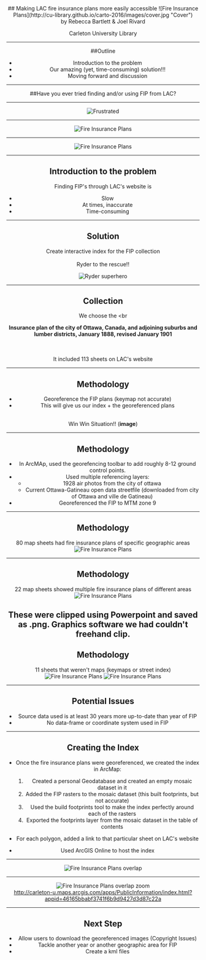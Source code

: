 <div align="Center">
## Making LAC fire insurance plans more easily accessible
![Fire Insurance Plans](http://cu-library.github.io/carto-2016/images/cover.jpg "Cover")<br>
by Rebecca Bartlett & Joel Rivard

Carleton University Library

---
##Outline

 - Introduction to the problem
 - Our amazing (yet, time-consuming) solution!!!
 - Moving forward and discussion

---

##Have you ever tried finding and/or using FIP from LAC?

---
![Frustrated](http://cu-library.github.io/carto-2016/images/frustrated.jpg "Frustrated")

---
![Fire Insurance Plans](http://cu-library.github.io/carto-2016/images/lac_searchresults.jpg "Searching")

---

![Fire Insurance Plans](http://cu-library.github.io/carto-2016/images/lac_search.jpg "Search")

---
## Introduction to the problem
Finding FIP's through LAC's website is

  - Slow
  - At times, inaccurate
  - Time-consuming
---

## Solution

Create interactive index for the FIP collection
<br><br>
Ryder to the rescue!!

![Ryder superhero](http://cu-library.github.io/carto-2016/images/superhero.jpg "Superhero")

---

## Collection

We choose the
<br<br>

**Insurance plan of the city of Ottawa, Canada, and adjoining suburbs and lumber districts, January 1888, revised January 1901**

<br><br>
It included 113 sheets on LAC's website

---
## Methodology

- Georeference the FIP plans (keymap not accurate)
- This will give us our index + the georeferenced plans
<br><br>

Win Win Situation!! (**image**)

---
## Methodology

- In ArcMAp, used the georefencing toolbar to add roughly 8-12 ground control points.
- Used multiple referencing layers:
  - 1928 air photos from the city of ottawa
  - Current Ottawa-Gatineau open data streetfile (downloaded from city of Ottawa and ville de Gatineau)
- Georeferenced the FIP to MTM zone 9
---

## Methodology

80 map sheets had fire insurance plans of specific geographic areas
![Fire Insurance Plans](http://cu-library.github.io/carto-2016/images/regular_sheet.jpg "FIP Regular Sheet")

---
## Methodology

22 map sheets showed multiple fire insurance plans of different areas
![Fire Insurance Plans](http://cu-library.github.io/carto-2016/images/split_sheet.jpg "FIP Split-up")

These were clipped using Powerpoint and saved as .png. Graphics software we had couldn't freehand clip.
---
## Methodology

11 sheets that weren't maps (keymaps or street index)
![Fire Insurance Plans](http://cu-library.github.io/carto-2016/images/keymap_sheet.jpg "FIP keymap")
![Fire Insurance Plans](http://cu-library.github.io/carto-2016/images/index_sheet.jpg "FIP Index")

---
## Potential Issues

- Source data used is at least 30 years more up-to-date than year of FIP
- No data-frame or coordinate system used in FIP

---

## Creating the Index
- Once the fire insurance plans were georeferenced, we created the index in ArcMap:
  1. Created a personal Geodatabase and created an empty mosaic dataset in it
  2. Added the FIP rasters to the mosaic dataset (this built footprints, but not accurate)
  3. Used the build footprints tool to make the index perfectly around each of the rasters
  4. Exported the footprints layer from the mosaic dataset in the table of contents

- For each polygon, added a link to that particular sheet on LAC's website
- Used ArcGIS Online to host the index
---

![Fire Insurance Plans overlap](http://cu-library.github.io/carto-2016/images/fip_overlap.jpg "FIP Index in ArcGIS Pro")

---

![Fire Insurance Plans overlap zoom](http://cu-library.github.io/carto-2016/images/fip_overlapzoom.jpg "FIP Index in ArcGIS Pro zoom")
<br>
http://carleton-u.maps.arcgis.com/apps/PublicInformation/index.html?appid=46165bbabf3741f6b9d9427d3d87c22a

---

## Next Step
  - Allow users to download the georeferenced images (Copyright Issues)
  - Tackle another year or another geographic area for FIP
  - Create a kml files
